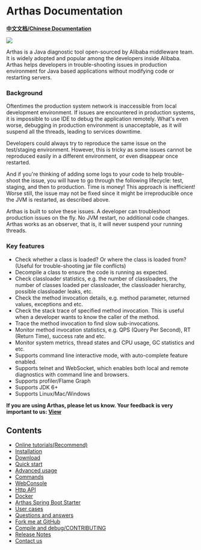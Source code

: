 Arthas Documentation
===

**[中文文档/Chinese Documentation](https://alibaba.github.io/arthas/)**

![](arthas.png)

Arthas is a Java diagnostic tool open-sourced by Alibaba middleware team. It is widely adopted and popular among the developers inside Alibaba. Arthas helps developers in trouble-shooting issues in production environment for Java based applications without modifying code or restarting servers.

### Background

Oftentimes the production system network is inaccessible from local development environment. If issues are encountered in production systems, it is impossible to use IDE to debug the application remotely. What's even worse, debugging in production environment is unacceptable, as it will suspend all the threads, leading to services downtime.

Developers could always try to reproduce the same issue on the test/staging environment. However, this is tricky as some issues cannot be reproduced easily in a different environment, or even disappear once restarted. 

And if you're thinking of adding some logs to your code to help trouble-shoot the issue, you will have to go through the following lifecycle: test, staging, and then to production. Time is money! This approach is inefficient! Worse still, the issue may not be fixed since it might be irreproducible once the JVM is restarted, as described above.

Arthas is built to solve these issues. A developer can troubleshoot production issues on the fly. No JVM restart, no additional code changes. Arthas works as an observer, that is, it will never suspend your running threads.

### Key features

* Check whether a class is loaded? Or where the class is loaded from? (Useful for trouble-shooting jar file conflicts)
* Decompile a class to ensure the code is running as expected.
* Check classloader statistics, e.g. the number of classloaders, the number of classes loaded per classloader, the classloader hierarchy, possible classloader leaks, etc.
* Check the method invocation details, e.g. method parameter, returned values, exceptions and etc.
* Check the stack trace of specified method invocation. This is useful when a developer wants to know the caller of the method.
* Trace the method invocation to find slow sub-invocations.
* Monitor method invocation statistics, e.g. QPS (Query Per Second), RT (Return Time), success rate and etc.
* Monitor system metrics, thread states and CPU usage, GC statistics and etc.
* Supports command line interactive mode, with auto-complete feature enabled.
* Supports telnet and WebSocket, which enables both local and remote diagnostics with command line and browsers.
* Supports profiler/Flame Graph
* Supports JDK 6+
* Supports Linux/Mac/Windows


**If you are using Arthas, please let us know. Your feedback is very important to us: [View](https://github.com/alibaba/arthas/issues/111)**

Contents
--------

* [Online tutorials(Recommend)](https://alibaba.github.io/arthas/arthas-tutorials?language=en)
* [Installation](install-detail.md)
* [Download](download.md)
* [Quick start](quick-start.md)
* [Advanced usage](advanced-use.md)
* [Commands](commands.md)
* [WebConsole](web-console.md)
* [Http API](http-api.md)
* [Docker](docker.md)
* [Arthas Spring Boot Starter](spring-boot-starter.md)
* [User cases](https://github.com/alibaba/arthas/issues?q=label%3Auser-case)
* [Questions and answers](https://github.com/alibaba/arthas/issues?q=label%3Aquestion-answered)
* [Fork me at GitHub](https://github.com/alibaba/arthas)
* [Compile and debug/CONTRIBUTING](https://github.com/alibaba/arthas/blob/master/CONTRIBUTING.md#)
* [Release Notes](https://github.com/alibaba/arthas/releases)
* [Contact us](contact-us.md)
